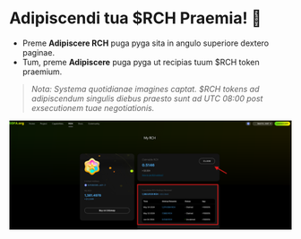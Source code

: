 # Adipiscendi tua $RCH Praemia! 🎁

- Preme **Adipiscere RCH** puga pyga sita in angulo superiore dextero paginae.
- Tum, preme **Adipiscere** puga pyga ut recipias tuum $RCH token praemium.

> _Nota: Systema quotidianae imagines captat. $RCH tokens ad adipiscendum singulis diebus praesto sunt ad UTC 08:00 post exsecutionem tuae negotiationis._

![](../../static/Py51bpAZUohImCx207PuleE0slc.png)